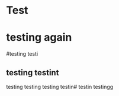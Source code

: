 # Test
# testing again
#testing testi
## testing testint
testing
testing
testing
testin#
testin
testingg
